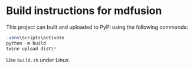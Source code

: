 # Build instructions for mdfusion

This project can built and uploaded to PyPi using the following commands:

```powershell
.venv\Scripts\activate
python -m build
twine upload dist\*
```

Use `build.sh` under Linux.
